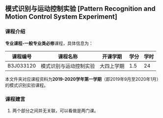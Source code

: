 ## 模式识别与运动控制实验 [Pattern Recognition and Motion Control System Experiment]

### 课程介绍

**专业课程-一般专业类必修**课程，具体信息为：

| 课程编号 | 课程名称 | 开课学期 | 学分 | 学时 |
| --- | --- | --- | --- | --- |
| B3J033120 | 模式识别与运动控制实验 | 大四上学期 | 1.5 | 24 |

本文件夹对应课程资料为**2019-2020学年第一学期**（即2019年9月至2020年1月）的模式识别实验课程。

### 课程建言

1. 两个部分之间并无关联，可以看做是两门课。

